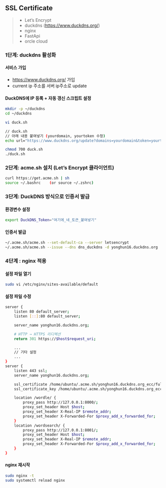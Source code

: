 ## SSL Certificate
> - Let’s Encrypt  <br />
> - duckdns (https://www.duckdns.org/)  <br />
> - nginx  <br />
> - FastApi  <br />
> - orcle cloud  <br />

### 1단계: duckdns 활성화
#### 서비스 가입
- https://www.duckdns.org/ 가입
- current ip 주소를 서버 ip주소로 update

####  DuckDNS에 IP 등록 + 자동 갱신 스크립트 설정
```bash
mkdir -p ~/duckdns
cd ~/duckdns

vi duck.sh
```

```bash
// duck.sh
// 아래 내용 붙여넣기 (yourdomain, yourtoken 수정)
echo url="https://www.duckdns.org/update?domains=yourdomain&token=yourtoken&ip=" | curl -k -o ~/duckdns/duck.log -K -

```

```bash
chmod 700 duck.sh
./duck.sh
```

### 2단계: acme.sh 설치 (Let’s Encrypt 클라이언트)
```bash
curl https://get.acme.sh | sh
source ~/.bashrc    (or source ~/.zshrc)
```

### 3단계: DuckDNS 방식으로 인증서 발급
#### 환경변수 설정
```bash
export DuckDNS_Token="여기에_네_토큰_붙여넣기"
```

#### 인증서 발급
```bash
~/.acme.sh/acme.sh --set-default-ca --server letsencrypt
~/.acme.sh/acme.sh --issue --dns dns_duckdns -d yonghun16.duckdns.org
```


### 4단계 : nginx 적용
#### 설정 파일 열기
```bash
sudo vi /etc/nginx/sites-available/default
```

#### 설정 파일 수정
```bash
server {
    listen 80 default_server;
    listen [::]:80 default_server;

    server_name yonghun16.duckdns.org;

    # HTTP → HTTPS 리디렉션
    return 301 https://$host$request_uri;

    ...
    // 기타 설정
    ...
}
server {
    listen 443 ssl;
    server_name yonghun16.duckdns.org;

    ssl_certificate /home/ubuntu/.acme.sh/yonghun16.duckdns.org_ecc/fullchain.cer;
    ssl_certificate_key /home/ubuntu/.acme.sh/yonghun16.duckdns.org_ecc/yonghun16.duckdns.org.key;

    location /wordle/ {
        proxy_pass http://127.0.0.1:8000/;
        proxy_set_header Host $host;
        proxy_set_header X-Real-IP $remote_addr;
        proxy_set_header X-Forwarded-For $proxy_add_x_forwarded_for;
    }
    location /wordsearch/ {
        proxy_pass http://127.0.0.1:8001/;
        proxy_set_header Host $host;
        proxy_set_header X-Real-IP $remote_addr;
        proxy_set_header X-Forwarded-For $proxy_add_x_forwarded_for;
    }
}
```

#### nginx 재시작
```bash
sudo nginx -t
sudo systemctl reload nginx
```

